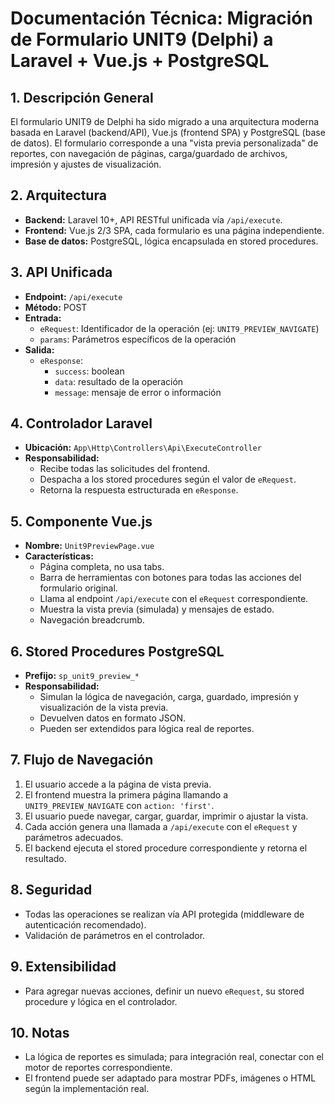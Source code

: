 # Documentación Técnica: Migración de Formulario UNIT9 (Delphi) a Laravel + Vue.js + PostgreSQL

## 1. Descripción General
El formulario UNIT9 de Delphi ha sido migrado a una arquitectura moderna basada en Laravel (backend/API), Vue.js (frontend SPA) y PostgreSQL (base de datos). El formulario corresponde a una "vista previa personalizada" de reportes, con navegación de páginas, carga/guardado de archivos, impresión y ajustes de visualización.

## 2. Arquitectura
- **Backend:** Laravel 10+, API RESTful unificada vía `/api/execute`.
- **Frontend:** Vue.js 2/3 SPA, cada formulario es una página independiente.
- **Base de datos:** PostgreSQL, lógica encapsulada en stored procedures.

## 3. API Unificada
- **Endpoint:** `/api/execute`
- **Método:** POST
- **Entrada:**
  - `eRequest`: Identificador de la operación (ej: `UNIT9_PREVIEW_NAVIGATE`)
  - `params`: Parámetros específicos de la operación
- **Salida:**
  - `eResponse`:
    - `success`: boolean
    - `data`: resultado de la operación
    - `message`: mensaje de error o información

## 4. Controlador Laravel
- **Ubicación:** `App\Http\Controllers\Api\ExecuteController`
- **Responsabilidad:**
  - Recibe todas las solicitudes del frontend.
  - Despacha a los stored procedures según el valor de `eRequest`.
  - Retorna la respuesta estructurada en `eResponse`.

## 5. Componente Vue.js
- **Nombre:** `Unit9PreviewPage.vue`
- **Características:**
  - Página completa, no usa tabs.
  - Barra de herramientas con botones para todas las acciones del formulario original.
  - Llama al endpoint `/api/execute` con el `eRequest` correspondiente.
  - Muestra la vista previa (simulada) y mensajes de estado.
  - Navegación breadcrumb.

## 6. Stored Procedures PostgreSQL
- **Prefijo:** `sp_unit9_preview_*`
- **Responsabilidad:**
  - Simulan la lógica de navegación, carga, guardado, impresión y visualización de la vista previa.
  - Devuelven datos en formato JSON.
  - Pueden ser extendidos para lógica real de reportes.

## 7. Flujo de Navegación
1. El usuario accede a la página de vista previa.
2. El frontend muestra la primera página llamando a `UNIT9_PREVIEW_NAVIGATE` con `action: 'first'`.
3. El usuario puede navegar, cargar, guardar, imprimir o ajustar la vista.
4. Cada acción genera una llamada a `/api/execute` con el `eRequest` y parámetros adecuados.
5. El backend ejecuta el stored procedure correspondiente y retorna el resultado.

## 8. Seguridad
- Todas las operaciones se realizan vía API protegida (middleware de autenticación recomendado).
- Validación de parámetros en el controlador.

## 9. Extensibilidad
- Para agregar nuevas acciones, definir un nuevo `eRequest`, su stored procedure y lógica en el controlador.

## 10. Notas
- La lógica de reportes es simulada; para integración real, conectar con el motor de reportes correspondiente.
- El frontend puede ser adaptado para mostrar PDFs, imágenes o HTML según la implementación real.
